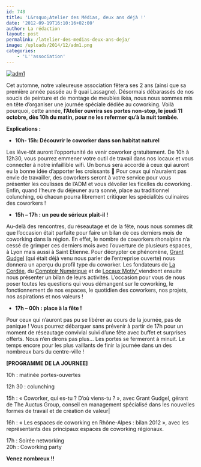 ```yaml
---
id: 748
title: 'L&rsquo;Atelier des Médias, deux ans déjà !'
date: '2012-09-19T16:10:16+02:00'
author: La rédaction
layout: post
permalink: /latelier-des-medias-deux-ans-deja/
image: /uploads/2014/12/adm1.png
categories:
    - 'L''association'
---
```


[![adm1](/uploads/2014/12/adm1-300x287.png)](/uploads/2014/12/adm1.png)

Cet automne, notre valeureuse association fêtera ses 2 ans (ainsi que sa première année passée au 9 quai Lassagne). Désormais débarassés de nos soucis de peinture et de montage de meubles ikéa, nous nous sommes mis en tête d’organiser une journée spéciale dédiée au coworking. Voilà pourquoi, cette année, **l’Atelier ouvrira ses portes non-stop, le jeudi 11 octobre, dès 10h du matin, pour ne les refermer qu’à la nuit tombée.**

**Explications :**

- **10h- 15h: Découvrir le coworker dans son habitat naturel**

Les lêve-tôt auront l’opportunité de venir coworker gratuitement. De 10h à 12h30, vous pourrez emmener votre outil de travail dans nos locaux et vous connecter à notre infaillible wifi. Un bonus sera accordé à ceux qui auront eu la bonne idée d’apporter les croissants 🙂 Pour ceux qui n’auraient pas envie de travailler, des coworkers seront à votre service pour vous présenter les coulisses de l’ADM et vous dévoiler les ficelles du coworking. Enfin, quand l’heure du déjeuner aura sonné, place au traditionnel colunching, où chacun pourra librement critiquer les spécialités culinaires des coworkers !

- **15h – 17h : un peu de sérieux plait-il !**

Au-delà des rencontres, du réseautage et de la fête, nous nous sommes dit que l’occasion était parfaite pour faire un bilan de ces derniers mois de coworking dans la région. En effet, le nombre de coworkers rhonalpins n’a cessé de grimper ces derniers mois avec l’ouverture de plusieurs espaces, à Lyon mais aussi à Saint Etienne. Pour décrypter ce phénomène, [Grant Gudgel](http://fr.linkedin.com/in/grantgudgel) (qui était déjà venu nous parler de l’entreprise ouverte) nous donnera un aperçu du profil type du coworker. Les fondateurs de [La Cordée](http://www.la-cordee.net), du [Comptoir Numérique](http://www.comptoir-numerique.fr/) et de [Locaux Motiv’ ](http://www.locauxmotiv.fr/)viendront ensuite nous présenter un bilan de leurs activités. L’occasion pour vous de nous poser toutes les questions qui vous démangent sur le coworking, le fonctionnement de nos espaces, le quotidien des coworkers, nos projets, nos aspirations et nos valeurs !

- **17h – 00h : place à la fête !**

Pour ceux qui n’auront pas pu se libérer au cours de la journée, pas de panique ! Vous pourrez débarquer sans prévenir à partir de 17h pour un moment de réseautage convivial suivi d’une fête avec buffet et surprises offerts. Nous n’en dirons pas plus… Les portes se fermeront à minuit. Le temps encore pour les plus vaillants de finir la journée dans un des nombreux bars du centre-ville !

**\[PROGRAMME DE LA JOURNEE\]**

10h : matinée portes-ouvertes

12h 30 : colunching

15h : « Coworker, qui es-tu ? D’où viens-tu ? », avec Grant Gudgel, gérant de The Auctus Group, conseil en management spécialisé dans les nouvelles formes de travail et de création de valeur|

16h : « Les espaces de coworking en Rhône-Alpes : bilan 2012 », avec les représentants des principaux espaces de coworking régionaux.

17h : Soirée networking  
20h : Coworking party

**Venez nombreux !!**